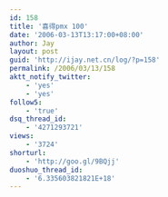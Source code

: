 ```yaml
---
id: 158
title: '喜得pmx 100'
date: '2006-03-13T13:17:00+08:00'
author: Jay
layout: post
guid: 'http://ijay.net.cn/log/?p=158'
permalink: /2006/03/13/158
aktt_notify_twitter:
    - 'yes'
    - 'yes'
follow5:
    - 'true'
dsq_thread_id:
    - '4271293721'
views:
    - '3724'
shorturl:
    - 'http://goo.gl/9BQjj'
duoshuo_thread_id:
    - '6.335603821821E+18'
---
```


